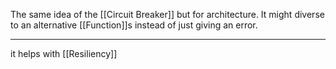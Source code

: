 The same idea of the [[Circuit Breaker]] but for architecture. It might diverse to an alternative [[Function]]s instead of just giving an error.

---

it helps with [[Resiliency]]
